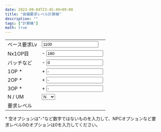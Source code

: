 ```yaml
---
date: 2023-09-04T23:45:49+09:00
title: "装備要求レベル計算機"
description: ""
tags: ["計算機"]
math: true
---
```


<script defer src="/js/form-storage.js"></script>
<script defer src="index.js"></script>

<form action="javascript:void(0);">
  <table>
    <tr>
      <td>ベース要求Lv</td>
      <td><input type="number" name="base" id="base" class="in" value="1100"></td>
    </tr>
    <tr>
      <td>Nx1OP目</td>
      <td>- <input type="number" name="nx_minus" id="nx_minus" class="in" value="180"></td>
    </tr>
    <tr>
      <td>バッチなど</td>
      <td>- <input type="number" name="badge_minus" id="badge_minus" class="in" value="0"></td>
    </tr>
    <tr>
      <td>1OP *</td>
      <td>+ <input name="op1" id="op1" class="in" value="-"></td>
    </tr>
    <tr>
      <td>2OP *</td>
      <td>+ <input name="op2" id="op2" class="in" value="-"></td>
    </tr>
    <tr>
      <td>3OP *</td>
      <td>+ <input name="op3" id="op3" class="in" value="-"></td>
    </tr>
    <tr>
      <td>N / UM</td>
      <td>
      <select name="method" id="method" class="in">
      <option value="N">N</option>
      <option value="UM">UM</option>
      </select>
      </td>
    </tr>
    <tr>
      <td>要求レベル</td>
      <td><span id="out"></span></td>
    </tr>
  </table>
  <p>* 空オプションは"-"など数字ではないものを入力して、NPCオプションなど要求レベル0のオプションは0を入力してください。</p>
</form>

